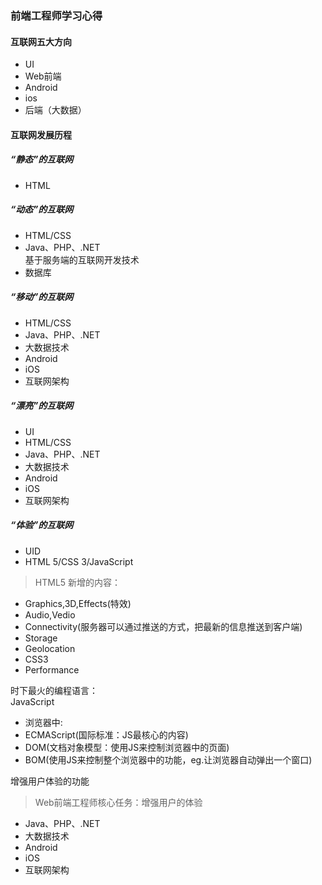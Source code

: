 ### 前端工程师学习心得  
#### 互联网五大方向  
* UI  
* Web前端  
* Android  
* ios  
* 后端（大数据）  

#### 互联网发展历程      

##### “静态”的互联网  
* HTML

##### “动态”的互联网  
* HTML/CSS  
* Java、PHP、.NET  
基于服务端的互联网开发技术  
* 数据库  

##### “移动”的互联网  
* HTML/CSS  
* Java、PHP、.NET   
* 大数据技术  
* Android  
* iOS  
* 互联网架构    

##### “漂亮”的互联网  
* UI  
* HTML/CSS  
* Java、PHP、.NET   
* 大数据技术  
* Android  
* iOS  
* 互联网架构  

##### “体验”的互联网  
* UID  
* HTML 5/CSS 3/JavaScript

> HTML5 新增的内容：  
 * Graphics,3D,Effects(特效)  
 * Audio,Vedio  
 * Connectivity(服务器可以通过推送的方式，把最新的信息推送到客户端)  
 * Storage  
 * Geolocation  
 * CSS3  
 * Performance   

 时下最火的编程语言：  
 JavaScript  
 * 浏览器中:  
  * ECMAScript(国际标准：JS最核心的内容)  
  * DOM(文档对象模型：使用JS来控制浏览器中的页面)  
  * BOM(使用JS来控制整个浏览器中的功能，eg.让浏览器自动弹出一个窗口)

增强用户体验的功能   
> Web前端工程师核心任务：增强用户的体验

* Java、PHP、.NET   
* 大数据技术  
* Android  
* iOS  
* 互联网架构   
